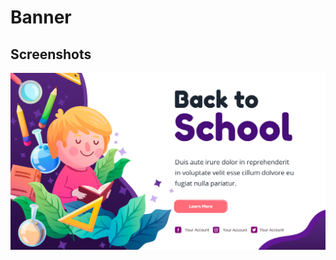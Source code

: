 # Banner

## Screenshots

![App Screenshot](https://github.com/sagarDhuri999/Banner/blob/main/Assignment/imag/final_output.png
)
